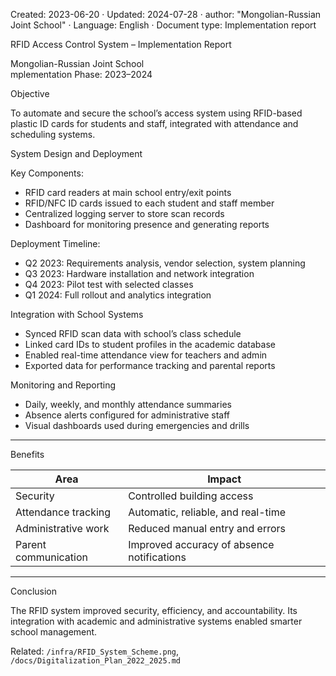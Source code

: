 Created: 2023-06-20 · Updated: 2024-07-28 · author: "Mongolian-Russian Joint School" · Language: English · Document type: Implementation report

RFID Access Control System – Implementation Report

Mongolian-Russian Joint School  
mplementation Phase: 2023–2024



 Objective

To automate and secure the school’s access system using RFID-based plastic ID cards for students and staff, integrated with attendance and scheduling systems.



System Design and Deployment

Key Components:
- RFID card readers at main school entry/exit points
- RFID/NFC ID cards issued to each student and staff member
- Centralized logging server to store scan records
- Dashboard for monitoring presence and generating reports

Deployment Timeline:
- Q2 2023: Requirements analysis, vendor selection, system planning
- Q3 2023: Hardware installation and network integration
- Q4 2023: Pilot test with selected classes
- Q1 2024: Full rollout and analytics integration



 Integration with School Systems

- Synced RFID scan data with school’s class schedule
- Linked card IDs to student profiles in the academic database
- Enabled real-time attendance view for teachers and admin
- Exported data for performance tracking and parental reports



 Monitoring and Reporting

- Daily, weekly, and monthly attendance summaries
- Absence alerts configured for administrative staff
- Visual dashboards used during emergencies and drills

---

Benefits

| Area                  | Impact                                              |
|-----------------------|-----------------------------------------------------|
| Security              | Controlled building access                          |
| Attendance tracking   | Automatic, reliable, and real-time                 |
| Administrative work   | Reduced manual entry and errors                    |
| Parent communication  | Improved accuracy of absence notifications         |

---

  Conclusion

The RFID system improved security, efficiency, and accountability. Its integration with academic and administrative systems enabled smarter school management.

Related: `/infra/RFID_System_Scheme.png`, `/docs/Digitalization_Plan_2022_2025.md`
